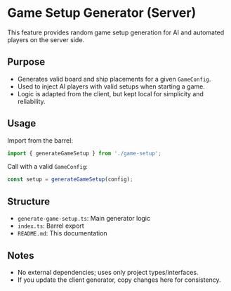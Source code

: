# Game Setup Generator (Server)

This feature provides random game setup generation for AI and automated players on the server side.

## Purpose
- Generates valid board and ship placements for a given `GameConfig`.
- Used to inject AI players with valid setups when starting a game.
- Logic is adapted from the client, but kept local for simplicity and reliability.

## Usage
Import from the barrel:
```ts
import { generateGameSetup } from './game-setup';
```
Call with a valid `GameConfig`:
```ts
const setup = generateGameSetup(config);
```

## Structure
- `generate-game-setup.ts`: Main generator logic
- `index.ts`: Barrel export
- `README.md`: This documentation

## Notes
- No external dependencies; uses only project types/interfaces.
- If you update the client generator, copy changes here for consistency.
